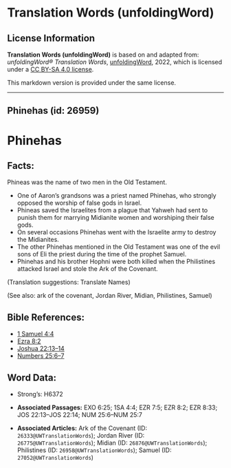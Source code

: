 # Translation Words (unfoldingWord)

## License Information

**Translation Words (unfoldingWord)** is based on and adapted from: _unfoldingWord® Translation Words_, [unfoldingWord](https://unfoldingword.org/utw), 2022, which is licensed under a [CC BY-SA 4.0 license](https://creativecommons.org/licenses/by-sa/4.0/legalcode.en).

This markdown version is provided under the same license.



--------------------------------

## Phinehas (id: 26959)

Phinehas
========

Facts:
------

Phineas was the name of two men in the Old Testament.

* One of Aaron’s grandsons was a priest named Phinehas, who strongly opposed the worship of false gods in Israel.
* Phineas saved the Israelites from a plague that Yahweh had sent to punish them for marrying Midianite women and worshiping their false gods.
* On several occasions Phinehas went with the Israelite army to destroy the Midianites.
* The other Phinehas mentioned in the Old Testament was one of the evil sons of Eli the priest during the time of the prophet Samuel.
* Phinehas and his brother Hophni were both killed when the Philistines attacked Israel and stole the Ark of the Covenant.

(Translation suggestions: Translate Names)

(See also: ark of the covenant, Jordan River, Midian, Philistines, Samuel)

Bible References:
-----------------

* [1 Samuel 4:4](https://ref.ly/1Sam4:4)
* [Ezra 8:2](https://ref.ly/Ezra8:2)
* [Joshua 22:13–14](https://ref.ly/Josh22:13-Josh22:14)
* [Numbers 25:6–7](https://ref.ly/Num25:6-Num25:7)

Word Data:
----------

* Strong’s: H6372

* **Associated Passages:** EXO 6:25; 1SA 4:4; EZR 7:5; EZR 8:2; EZR 8:33; JOS 22:13–JOS 22:14; NUM 25:6–NUM 25:7
* **Associated Articles:** Ark of the Covenant (ID: `26333@UWTranslationWords`); Jordan River (ID: `26775@UWTranslationWords`); Midian (ID: `26876@UWTranslationWords`); Philistines (ID: `26958@UWTranslationWords`); Samuel (ID: `27052@UWTranslationWords`)

